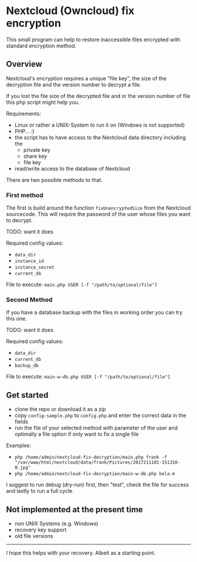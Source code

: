 # Nextcloud (Owncloud) fix encryption

This small program can help to restore inaccessible files encrypted with standard encryption method.

## Overview

Nextcloud's encryption requires a unique "file key", the size of the decryption file and the version number
to decrypt a file.

If you lost the file size of the decrypted file and or the version number of file this php script might help you.

Requirements:
* Linux or rather a UNIX-System to run it on (Windows is not supported)
* PHP... :)
* the script has to have access to the Nextcloud data directory including the
  * private key
  * share key
  * file key
* read/write access to the database of Nextcloud

There are two possible methods to that.

### First method

The first is build around the function ```fixUnencryptedSize``` from the Nextcloud sourcecode. This will require the password of the user
whose files you want to decrypt.

TODO: want it does

Required config values:
* ```data_dir```
* ```instance_id```
* ```instance_secret```
* ```current_db```

File to execute: ```main.php USER [-f "/path/to/optional/file"]```

### Second Method

If you have a database backup with the files in working order you can try this one.

TODO: want it does

Required config values:
* ```data_dir```
* ```current_db```
* ```backup_db```

File to execute: ```main-w-db.php USER [-f "/path/to/optional/file"]```

## Get started

* clone the repo or download it as a zip
* copy ```config-sample.php``` to ```config.php``` and enter the correct data in the fields
* run the file of your selected method with parameter of the user and optimally a file option if only want to fix a single file

Examples:
* ```php /home/admin/nextcloud-fix-decryption/main.php frank -f "/var/www/html/nextcloud/data/frank/Pictures/2017211101-151310-0.jpg"```
* ```php /home/admin/nextcloud-fix-decryption/main-w-db.php bela-m```

I suggest to run debug (dry-run) first, then "test", check the file for success and lastly to run a full cycle.

## Not implemented at the present time

* non UNIX Systems (e.g. Windows)
* recovery key support
* old file versions

---------------------------------------

I hope this helps with your recovery. Albeit as a starting point.
